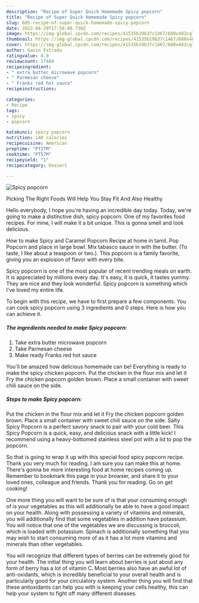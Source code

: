 ```yaml
---
description: "Recipe of Super Quick Homemade Spicy popcorn"
title: "Recipe of Super Quick Homemade Spicy popcorn"
slug: 605-recipe-of-super-quick-homemade-spicy-popcorn
date: 2022-06-29T17:50:08.730Z
image: https://img-global.cpcdn.com/recipes/41535b19b37c1467/680x482cq70/spicy-popcorn-recipe-main-photo.jpg
thumbnail: https://img-global.cpcdn.com/recipes/41535b19b37c1467/680x482cq70/spicy-popcorn-recipe-main-photo.jpg
cover: https://img-global.cpcdn.com/recipes/41535b19b37c1467/680x482cq70/spicy-popcorn-recipe-main-photo.jpg
author: Gavin Estrada
ratingvalue: 4.9
reviewcount: 17489
recipeingredient:
- " extra butter microwave popcorn"
- " Parmesan cheese"
- " Franks red hot sauce"
recipeinstructions:

categories:
- Recipe
tags:
- spicy
- popcorn

katakunci: spicy popcorn 
nutrition: 140 calories
recipecuisine: American
preptime: "PT27M"
cooktime: "PT57M"
recipeyield: "1"
recipecategory: Dessert

---
```



![Spicy popcorn](https://img-global.cpcdn.com/recipes/41535b19b37c1467/680x482cq70/spicy-popcorn-recipe-main-photo.jpg)

Picking The Right Foods Will Help You Stay Fit And Also Healthy

Hello everybody, I hope you're having an incredible day today. Today, we're going to make a distinctive dish, spicy popcorn. One of my favorites food recipes. For mine, I will make it a bit unique. This is gonna smell and look delicious.

How to make Spicy and Caramel Popcorn Recipe at home in tamil. Pop Popcorn and place in large bowl. Mix tabasco sauce in with the butter. (To taste, I like about a teaspoon or two.). This popcorn is a family favorite, giving you an explosion of flavor with every bite.

Spicy popcorn is one of the most popular of recent trending meals on earth. It is appreciated by millions every day. It's easy, it is quick, it tastes yummy. They are nice and they look wonderful. Spicy popcorn is something which I've loved my entire life.


To begin with this recipe, we have to first prepare a few components. You can cook spicy popcorn using 3 ingredients and 0 steps. Here is how you can achieve it.

<!--inarticleads1-->

##### The ingredients needed to make Spicy popcorn:

1. Take  extra butter microwave popcorn
1. Take  Parmesan cheese
1. Make ready  Franks red hot sauce


You&#39;ll be amazed how delicious homemade can be! Everything is ready to make the spicy chicken popcorn. Put the chicken in the flour mix and let it Fry the chicken popcorn golden brown. Place a small container with sweet chili sauce on the side. 

<!--inarticleads2-->

##### Steps to make Spicy popcorn:



Put the chicken in the flour mix and let it Fry the chicken popcorn golden brown. Place a small container with sweet chili sauce on the side. Salty Spicy Popcorn is a perfect savory snack to pair with your cold beer. This Spicy Popcorn is a quick, easy, and delicious snack with a little kick! I recommend using a heavy-bottomed stainless steel pot with a lid to pop the popcorn. 

So that is going to wrap it up with this special food spicy popcorn recipe. Thank you very much for reading. I am sure you can make this at home. There's gonna be more interesting food at home recipes coming up. Remember to bookmark this page in your browser, and share it to your loved ones, colleague and friends. Thank you for reading. Go on get cooking!

One more thing you will want to be sure of is that your consuming enough of is your vegetables as this will additionally be able to have a good impact on your health. Along with possessing a variety of vitamins and minerals, you will additionally find that some vegetables in addition have potassium. You will notice that one of the vegetables we are discussing is broccoli, which is loaded with potassium. Spinach is additionally something that you may wish to start consuming more of as it has a lot more vitamins and minerals than other vegetables.

You will recognize that different types of berries can be extremely good for your health. The initial thing you will learn about berries is just about any form of berry has a lot of vitamin C. Most berries also have an awful lot of anti-oxidants, which is incredibly beneficial to your overall health and is particularly good for your circulatory system. Another thing you will find that these antioxidants can help you with is keeping your cells healthy, this can help your system to fight off many different diseases.
